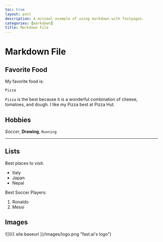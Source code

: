 ```yaml
---
toc: true
layout: post
description: A minimal example of using markdown with fastpages.
categories: [markdown]
title: Markdown File
---
```

# Markdown File

## Favorite Food

My favorite food is:

`Pizza`

`Pizza` is the best because it is a wonderful combination of cheese, tomatoes, and dough. I like my Pizza best at Pizza Hut.

## Hobbies

*Soccer*, **Drawing**, `Running`

---

## Lists

Best places to visit:

- Italy
- Japan
- Nepal

Best Soccer Players:

1. Ronaldo
1. Messi

## Images

![]({{ site.baseurl }}/images/logo.png "fast.ai's logo")

[^1]: Jonathan Wu's Markdown Blog.

